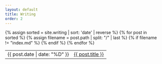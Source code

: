 ```yaml
---
layout: default
title: Writing
order: 2
---
```



<table class='post-list'>
  {% assign sorted = site.writing | sort: 'date' | reverse %}
  {% for post in sorted %}
    <tr>
      {% assign filename = post.path | split: "/" | last %}
      {% if filename != "index.md" %}
        <td>{{ post.date | date: "%D" }}</td> <td><a href="{{ post.url }}">{{ post.title }}</a></td>
      {% endif %}
    </tr>
  {% endfor %}
</table>
